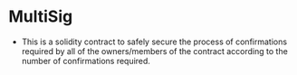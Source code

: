 # MultiSig

- This is a solidity contract to safely secure the process of confirmations required by all of the owners/members of the contract according to the number of confirmations required.
